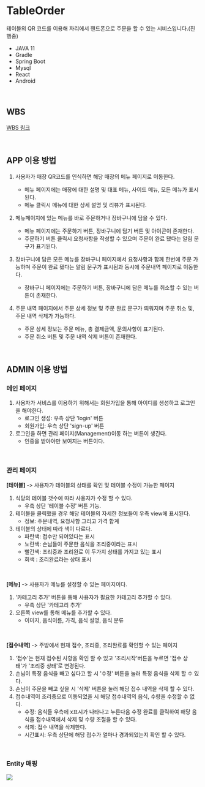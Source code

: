 # TableOrder
테이블의 QR 코드를 이용해 자리에서 핸드폰으로 주문을 할 수 있는 시비스입니다.(진행중)

- JAVA 11
- Gradle
- Spring Boot
- Mysql
- React
- Android 

<br>

## WBS
[WBS 링크](https://docs.google.com/spreadsheets/d/10HF0dJNTQ_49pUTCzdZiGQYHhlVW0PRulTBQQK-qIwQ/edit?usp=sharing)

<br>

## APP 이용 방법
1. 사용자가 매장 QR코드를 인식하면 해당 매장의 메뉴 페이지로 이동한다.
   - 메뉴 페이지에는 매장에 대한 설명 및 대표 메뉴, 사이드 메뉴, 모든 메뉴가 표시된다.
   - 메뉴 클릭시 메뉴에 대한 상세 설명 및 리뷰가 표시된다.

2. 메뉴페이지에 있는 메뉴를 바로 주문하거나 장바구니에 담을 수 있다.
   - 메뉴 페이지에는 주문하기 버튼, 장바구니에 담기 버튼 및 아이콘이 존재한다.
   - 주문하기 버튼 클릭시 요청사항을 작성할 수 있으며 주문이 완료 됐다는 알림 문구가 표기된다.

3. 장바구니에 담은 모든 메뉴를 장바구니 페이지에서 요청사항과 함께 한번에 주문 가능하며 주문이 완료 됐다는 알림 문구가 표시됨과 동시에 주문내역 페이지로 이동한다.
   - 장바구니 페이지에는 주문하기 버튼, 장바구니에 담은 메뉴를 취소할 수 있는 버튼이 존재한다.
   
4. 주문 내역 페이지에서 주문 상세 정보 및 주문 완료 문구가 띄워지며 주문 취소 및, 주문 내역 삭제가 가능하다.
   - 주문 상세 정보는 주문 메뉴, 총 결제금액, 문의사항이 표기된다.
   - 주문 취소 버튼 및 주문 내역 삭제 버튼이 존재한다.

<br>

## ADMIN 이용 방법
### 메인 페이지
1. 사용자가 서비스를 이용하기 위해서는 회원가입을 통해 
    아이디를 생성하고 로그인을 해야한다.
    - 로그인 생성: 우측 상단 'login' 버튼
    - 회원가입: 우측 상단 'sign-up' 버튼
2. 로그인을 하면 관리 페이지(Management)이동 하는 버튼이 생긴다.
     - 인증을 받아야만 보여지는 버튼이다.

<br>

### 관리 페이지
<strong>[테이블]</strong> -> 사용자가 테이블의 상태를 확인 및 테이블 수정이 가능한 페이지
1. 식당의 테이블 갯수에 따라 사용자가 수정 할 수 있다.
    - 우측 상단 '테이블 수정' 버튼 기능.
2. 테이블을 클릭했을 경우 해당 테이블의 자세한 정보들이 우측 view에 표시된다.
   - 정보: 주문내역, 요청사항 그리고 가격 합계
3. 테이블의 상태에 따라 색이 다르다.
    - 파란색: 접수만 되어있다는 표시
    - 노란색: 손님들이 주문한 음식을 조리중이라는 표시
    - 빨간색: 조리중과 조리완료 이 두가지 상태를 가지고 있는 표시
    - 회색   : 조리완료라는 상태 표시

<br>

<strong>[메뉴]</strong> -> 사용자가 메뉴를 설정할 수 있는 페이지이다.
1. '카테고리 추가' 버튼을 통해 사용자가 필요한 카테고리 추가할 수 있다.
    - 우측 상단 '카테고리 추가'
2. 오른쪽 view를 통해 메뉴를 추가할 수 있다.
    - 이미지, 음식이름, 가격, 음식 설명, 음식 분류
  
<br>

<strong>[접수내역]</strong> -> 주방에서 현재 접수, 조리중, 조리완료를 확인할 수 있는 페이지
1. '접수'는 현재 접수된 사항을 확인 할 수 있고 '조리시작'버튼을 누르면 '접수 상태'가 '조리중 상태'로 변경된다.
2.  손님이 특정 음식을 빼고 싶다고 할 시 '수정' 버튼을 눌러 특정 음식을 삭제 할 수 있다.
3.  손님이 주문을 빼고 싶을 시 '삭제' 버튼을 눌러 해당 접수 내역을 삭제 할 수 있다.
4.  접수내역이 조리중으로 이동되었을 시 해당 접수내역의 음식, 수량을 수정할 수 없다.
       - 수정: 음식들 우측에 x표시가 나타나고 누른다음 수정 완료를 클릭하여 해당 음식을 접수내역에서 삭제 및 수량 조절을 할 수 있다.
       - 삭제: 접수 내역을 삭제한다.
       - 시간표시: 우측 상단에 해당 접수가 얼마나 경과되었는지 확인 할 수 있다.
<br>

### Entity 매핑
<img src="https://user-images.githubusercontent.com/69130921/121806580-5eec5880-cc8b-11eb-97c4-c45b4688ea8d.png"><br>

